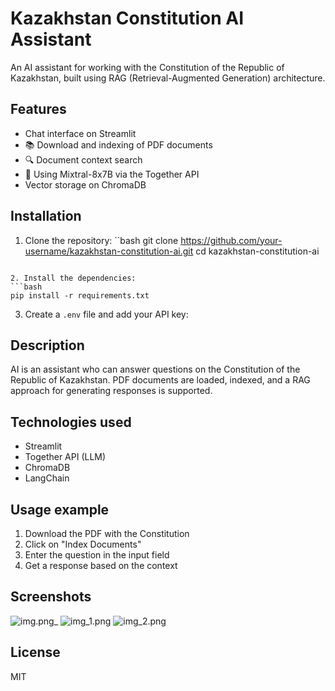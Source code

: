 # Kazakhstan Constitution AI Assistant

An AI assistant for working with the Constitution of the Republic of Kazakhstan, built using RAG (Retrieval-Augmented Generation) architecture.

## Features

- Chat interface on Streamlit
- 📚 Download and indexing of PDF documents
- 🔍 Document context search
- 🤖 Using Mixtral-8x7B via the Together API
- Vector storage on ChromaDB

## Installation

1. Clone the repository:
``bash
git clone https://github.com/your-username/kazakhstan-constitution-ai.git
cd kazakhstan-constitution-ai
```

2. Install the dependencies:
```bash
pip install -r requirements.txt
```

3. Create a `.env` file and add your API key:

## Description
AI is an assistant who can answer questions on the Constitution of the Republic of Kazakhstan. PDF documents are loaded, indexed, and a RAG approach for generating responses is supported.

## Technologies used
- Streamlit
- Together API (LLM)
- ChromaDB
- LangChain

## Usage example
1. Download the PDF with the Constitution
2. Click on "Index Documents"
3. Enter the question in the input field
4. Get a response based on the context

## Screenshots
![img.png](img.png)_
![img_1.png](img_1.png)
![img_2.png](img_2.png)

## License
MIT